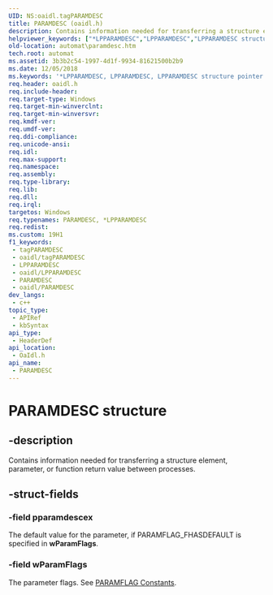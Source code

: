 ```yaml
---
UID: NS:oaidl.tagPARAMDESC
title: PARAMDESC (oaidl.h)
description: Contains information needed for transferring a structure element, parameter, or function return value between processes.
helpviewer_keywords: ["*LPPARAMDESC","LPPARAMDESC","LPPARAMDESC structure pointer [Automation]","PARAMDESC","PARAMDESC structure [Automation]","_oa96_PARAMDESC","automat.paramdesc","oaidl/LPPARAMDESC","oaidl/PARAMDESC"]
old-location: automat\paramdesc.htm
tech.root: automat
ms.assetid: 3b3b2c54-1997-4d1f-9934-81621500b2b9
ms.date: 12/05/2018
ms.keywords: '*LPPARAMDESC, LPPARAMDESC, LPPARAMDESC structure pointer [Automation], PARAMDESC, PARAMDESC structure [Automation], _oa96_PARAMDESC, automat.paramdesc, oaidl/LPPARAMDESC, oaidl/PARAMDESC'
req.header: oaidl.h
req.include-header: 
req.target-type: Windows
req.target-min-winverclnt: 
req.target-min-winversvr: 
req.kmdf-ver: 
req.umdf-ver: 
req.ddi-compliance: 
req.unicode-ansi: 
req.idl: 
req.max-support: 
req.namespace: 
req.assembly: 
req.type-library: 
req.lib: 
req.dll: 
req.irql: 
targetos: Windows
req.typenames: PARAMDESC, *LPPARAMDESC
req.redist: 
ms.custom: 19H1
f1_keywords:
 - tagPARAMDESC
 - oaidl/tagPARAMDESC
 - LPPARAMDESC
 - oaidl/LPPARAMDESC
 - PARAMDESC
 - oaidl/PARAMDESC
dev_langs:
 - c++
topic_type:
 - APIRef
 - kbSyntax
api_type:
 - HeaderDef
api_location:
 - OaIdl.h
api_name:
 - PARAMDESC
---
```


# PARAMDESC structure


## -description

Contains information needed for transferring a structure element, parameter, or function return value between processes.

## -struct-fields

### -field pparamdescex

The default value for the parameter, if PARAMFLAG_FHASDEFAULT is specified in <b>wParamFlags</b>.

### -field wParamFlags

The parameter flags. See <a href="https://docs.microsoft.com/previous-versions/windows/desktop/automat/paramflags">PARAMFLAG Constants</a>.

